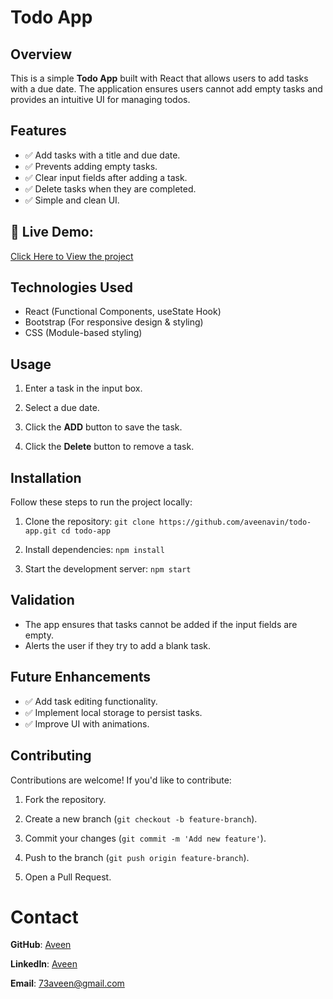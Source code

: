 # Todo App
 
## Overview
 
This is a simple **Todo App** built with React that allows users to add tasks with a due date. The application ensures users cannot add empty tasks and provides an intuitive UI for managing todos.
 
## Features
 
- ✅ Add tasks with a title and due date.
- ✅ Prevents adding empty tasks.
- ✅ Clear input fields after adding a task.
- ✅ Delete tasks when they are completed.
- ✅ Simple and clean UI.

 ## 🔗 Live Demo:

[Click Here to View the project](https://aveenavin.github.io/Your-Todo)
  
## Technologies Used
  
- React (Functional Components, useState Hook)
- Bootstrap (For responsive design & styling)
- CSS (Module-based styling)
 
  
## Usage
 
 1.  Enter a task in the input box.
 
 2.  Select a due date.
  
3.  Click the **ADD** button to save the task.
  
4.  Click the **Delete** button to remove a task.

  
## Installation
 
Follow these steps to run the project locally:

 1.  Clone the repository:
 `git clone https://github.com/aveenavin/todo-app.git cd todo-app ` 
 
2.  Install dependencies:
 `npm install ` 
 
3.  Start the development server:
 `npm start ` 
  
  
## Validation
 - The app ensures that tasks cannot be added if the input fields are empty.
 - Alerts the user if they try to add a blank task.
 
  
## Future Enhancements
 - ✅ Add task editing functionality.
 - ✅ Implement local storage to persist tasks.
 - ✅ Improve UI with animations.

  
## Contributing
 
Contributions are welcome! If you'd like to contribute:
 
1.  Fork the repository.
 
2.  Create a new branch (`git checkout -b feature-branch`).
 
3.  Commit your changes (`git commit -m 'Add new feature'`).
 
4.  Push to the branch (`git push origin feature-branch`).
 
5.  Open a Pull Request.
 
  
# Contact

 **GitHub**: [Aveen](https://github.com/aveenavin)

 **LinkedIn**: [Aveen](https://www.linkedin.com/in/aveenavin)

 **Email**: [73aveen@gmail.com](mailto:73aveen@gmail.com)

